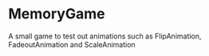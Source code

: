 # MemoryGame

A small game to test out animations such as FlipAnimation, FadeoutAnimation and ScaleAnimation
